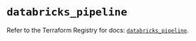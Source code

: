 # `databricks_pipeline`

Refer to the Terraform Registry for docs: [`databricks_pipeline`](https://registry.terraform.io/providers/databricks/databricks/1.57.0/docs/resources/pipeline).
